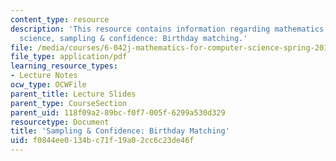 ```yaml
---
content_type: resource
description: 'This resource contains information regarding mathematics for computer
  science, sampling & confidence: Birthday matching.'
file: /media/courses/6-042j-mathematics-for-computer-science-spring-2015/f0844ee0134bc71f19a02cc6c23de46f_MIT6_042JS15_Birthday.pdf
file_type: application/pdf
learning_resource_types:
- Lecture Notes
ocw_type: OCWFile
parent_title: Lecture Slides
parent_type: CourseSection
parent_uid: 118f09a2-89bc-f0f7-005f-6299a530d329
resourcetype: Document
title: 'Sampling & Confidence: Birthday Matching'
uid: f0844ee0-134b-c71f-19a0-2cc6c23de46f
---
```

